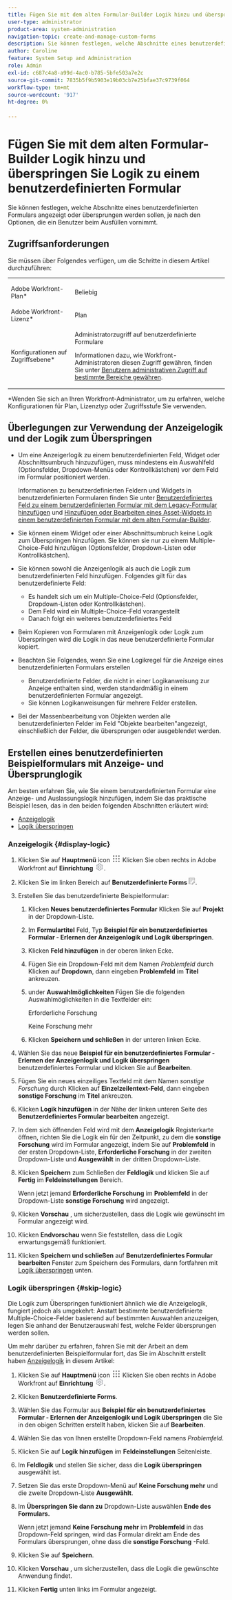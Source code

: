 ```yaml
---
title: Fügen Sie mit dem alten Formular-Builder Logik hinzu und überspringen Sie Logik zu einem benutzerdefinierten Formular
user-type: administrator
product-area: system-administration
navigation-topic: create-and-manage-custom-forms
description: Sie können festlegen, welche Abschnitte eines benutzerdefinierten Formulars angezeigt oder übersprungen werden sollen, je nach den Optionen, die ein Benutzer beim Ausfüllen vornimmt.
author: Caroline
feature: System Setup and Administration
role: Admin
exl-id: c687c4a8-a99d-4ac0-b785-5bfe503a7e2c
source-git-commit: 7835b5f9b5903e19b03cb7e25bfae37c9739f064
workflow-type: tm+mt
source-wordcount: '917'
ht-degree: 0%

---
```


# Fügen Sie mit dem alten Formular-Builder Logik hinzu und überspringen Sie Logik zu einem benutzerdefinierten Formular

Sie können festlegen, welche Abschnitte eines benutzerdefinierten Formulars angezeigt oder übersprungen werden sollen, je nach den Optionen, die ein Benutzer beim Ausfüllen vornimmt.

## Zugriffsanforderungen

Sie müssen über Folgendes verfügen, um die Schritte in diesem Artikel durchzuführen:

<table style="table-layout:auto"> 
 <col> 
 <col> 
 <tbody> 
  <tr data-mc-conditions=""> 
   <td role="rowheader"> <p>Adobe Workfront-Plan*</p> </td> 
   <td>Beliebig</td> 
  </tr> 
  <tr> 
   <td role="rowheader">Adobe Workfront-Lizenz*</td> 
   <td>Plan</td> 
  </tr> 
  <tr data-mc-conditions=""> 
   <td role="rowheader">Konfigurationen auf Zugriffsebene*</td> 
   <td> <p>Administratorzugriff auf benutzerdefinierte Formulare</p> <p>Informationen dazu, wie Workfront-Administratoren diesen Zugriff gewähren, finden Sie unter <a href="../../../administration-and-setup/add-users/configure-and-grant-access/grant-users-admin-access-certain-areas.md" class="MCXref xref">Benutzern administrativen Zugriff auf bestimmte Bereiche gewähren</a>.</p> </td> 
  </tr>  
 </tbody> 
</table>

&#42;Wenden Sie sich an Ihren Workfront-Administrator, um zu erfahren, welche Konfigurationen für Plan, Lizenztyp oder Zugriffsstufe Sie verwenden.

## Überlegungen zur Verwendung der Anzeigelogik und der Logik zum Überspringen

* Um eine Anzeigerlogik zu einem benutzerdefinierten Feld, Widget oder Abschnittsumbruch hinzuzufügen, muss mindestens ein Auswahlfeld (Optionsfelder, Dropdown-Menüs oder Kontrollkästchen) vor dem Feld im Formular positioniert werden.

   Informationen zu benutzerdefinierten Feldern und Widgets in benutzerdefinierten Formularen finden Sie unter [Benutzerdefiniertes Feld zu einem benutzerdefinierten Formular mit dem Legacy-Formular hinzufügen](../../../administration-and-setup/customize-workfront/create-manage-custom-forms/add-a-custom-field-to-a-custom-form.md) und [Hinzufügen oder Bearbeiten eines Asset-Widgets in einem benutzerdefinierten Formular mit dem alten Formular-Builder](../../../administration-and-setup/customize-workfront/create-manage-custom-forms/add-widget-or-edit-its-properties-in-a-custom-form.md).

* Sie können einem Widget oder einer Abschnittsumbruch keine Logik zum Überspringen hinzufügen. Sie können sie nur zu einem Multiple-Choice-Feld hinzufügen (Optionsfelder, Dropdown-Listen oder Kontrollkästchen).

* Sie können sowohl die Anzeigenlogik als auch die Logik zum benutzerdefinierten Feld hinzufügen. Folgendes gilt für das benutzerdefinierte Feld:

   * Es handelt sich um ein Multiple-Choice-Feld (Optionsfelder, Dropdown-Listen oder Kontrollkästchen).
   * Dem Feld wird ein Multiple-Choice-Feld vorangestellt
   * Danach folgt ein weiteres benutzerdefiniertes Feld

* Beim Kopieren von Formularen mit Anzeigenlogik oder Logik zum Überspringen wird die Logik in das neue benutzerdefinierte Formular kopiert.
* Beachten Sie Folgendes, wenn Sie eine Logikregel für die Anzeige eines benutzerdefinierten Formulars erstellen

   * Benutzerdefinierte Felder, die nicht in einer Logikanweisung zur Anzeige enthalten sind, werden standardmäßig in einem benutzerdefinierten Formular angezeigt.
   * Sie können Logikanweisungen für mehrere Felder erstellen.

* Bei der Massenbearbeitung von Objekten werden alle benutzerdefinierten Felder im Feld &quot;Objekte bearbeiten&quot;angezeigt, einschließlich der Felder, die übersprungen oder ausgeblendet werden.

## Erstellen eines benutzerdefinierten Beispielformulars mit Anzeige- und Übersprunglogik

Am besten erfahren Sie, wie Sie einem benutzerdefinierten Formular eine Anzeige- und Auslassungslogik hinzufügen, indem Sie das praktische Beispiel lesen, das in den beiden folgenden Abschnitten erläutert wird:

* [Anzeigelogik](#display-logic)
* [Logik überspringen](#skip-logic)

### Anzeigelogik {#display-logic}

1. Klicken Sie auf **Hauptmenü** icon ![](assets/main-menu-icon.png) Klicken Sie oben rechts in Adobe Workfront auf **Einrichtung** ![](assets/gear-icon-settings.png).

1. Klicken Sie im linken Bereich auf **Benutzerdefinierte Forms** ![](assets/custom-forms-icon.png).

1. Erstellen Sie das benutzerdefinierte Beispielformular:

   1. Klicken **Neues benutzerdefiniertes Formular** Klicken Sie auf **Projekt** in der Dropdown-Liste.

   1. Im **Formulartitel** Feld, Typ **Beispiel für ein benutzerdefiniertes Formular - Erlernen der Anzeigenlogik und Logik überspringen**.

   1. Klicken **Feld hinzufügen** in der oberen linken Ecke.
   1. Fügen Sie ein Dropdown-Feld mit dem Namen *Problemfeld* durch Klicken auf **Dropdown**, dann eingeben **Problemfeld** im **Titel** ankreuzen.

   1. under **Auswahlmöglichkeiten** Fügen Sie die folgenden Auswahlmöglichkeiten in die Textfelder ein:

      Erforderliche Forschung

      Keine Forschung mehr

   1. Klicken **Speichern und schließen** in der unteren linken Ecke.

1. Wählen Sie das neue **Beispiel für ein benutzerdefiniertes Formular - Erlernen der Anzeigenlogik und Logik überspringen** benutzerdefiniertes Formular und klicken Sie auf **Bearbeiten**.

1. Fügen Sie ein neues einzeiliges Textfeld mit dem Namen *sonstige Forschung* durch Klicken auf **Einzelzeilentext-Feld**, dann eingeben **sonstige Forschung** im **Titel** ankreuzen.

1. Klicken **Logik hinzufügen** in der Nähe der linken unteren Seite des **Benutzerdefiniertes Formular bearbeiten** angezeigt.

1. In dem sich öffnenden Feld wird mit dem **Anzeigelogik** Registerkarte öffnen, richten Sie die Logik ein für den Zeitpunkt, zu dem die **sonstige Forschung** wird im Formular angezeigt, indem Sie auf **Problemfeld** in der ersten Dropdown-Liste, **Erforderliche Forschung** in der zweiten Dropdown-Liste und **Ausgewählt** in der dritten Dropdown-Liste.
1. Klicken **Speichern** zum Schließen der **Feldlogik** und klicken Sie auf **Fertig** im **Feldeinstellungen** Bereich.

   Wenn jetzt jemand **Erforderliche Forschung** im **Problemfeld** in der Dropdown-Liste **sonstige Forschung** wird angezeigt.

1. Klicken **Vorschau** , um sicherzustellen, dass die Logik wie gewünscht im Formular angezeigt wird.
1. Klicken **Endvorschau** wenn Sie feststellen, dass die Logik erwartungsgemäß funktioniert.
1. Klicken **Speichern und schließen** auf **Benutzerdefiniertes Formular bearbeiten** Fenster zum Speichern des Formulars, dann fortfahren mit [Logik überspringen](#skip-logic) unten.

### Logik überspringen {#skip-logic}

Die Logik zum Überspringen funktioniert ähnlich wie die Anzeigelogik, fungiert jedoch als umgekehrt: Anstatt bestimmte benutzerdefinierte Multiple-Choice-Felder basierend auf bestimmten Auswahlen anzuzeigen, legen Sie anhand der Benutzerauswahl fest, welche Felder übersprungen werden sollen.

Um mehr darüber zu erfahren, fahren Sie mit der Arbeit an dem benutzerdefinierten Beispielformular fort, das Sie im Abschnitt erstellt haben [Anzeigelogik](#display-logic) in diesem Artikel:

1. Klicken Sie auf **Hauptmenü** icon ![](assets/main-menu-icon.png) Klicken Sie oben rechts in Adobe Workfront auf **Einrichtung** ![](assets/gear-icon-settings.png).

1. Klicken **Benutzerdefinierte Forms**.
1. Wählen Sie das Formular aus **Beispiel für ein benutzerdefiniertes Formular - Erlernen der Anzeigenlogik und Logik überspringen** die Sie in den obigen Schritten erstellt haben, klicken Sie auf **Bearbeiten**.

1. Wählen Sie das von Ihnen erstellte Dropdown-Feld namens *Problemfeld*.
1. Klicken Sie auf **Logik hinzufügen** im **Feldeinstellungen** Seitenleiste.

1. Im **Feldlogik** und stellen Sie sicher, dass die **Logik überspringen** ausgewählt ist.

1. Setzen Sie das erste Dropdown-Menü auf **Keine Forschung mehr** und die zweite Dropdown-Liste **Ausgewählt**.

1. Im **Überspringen Sie dann zu** Dropdown-Liste auswählen **Ende des Formulars.**

   Wenn jetzt jemand **Keine Forschung mehr** im **Problemfeld** in das Dropdown-Feld springen, wird das Formular direkt am Ende des Formulars übersprungen, ohne dass die **sonstige Forschung** -Feld.

1. Klicken Sie auf **Speichern**.
1. Klicken **Vorschau**  , um sicherzustellen, dass die Logik die gewünschte Anwendung findet.
1. Klicken **Fertig** unten links im Formular angezeigt.
